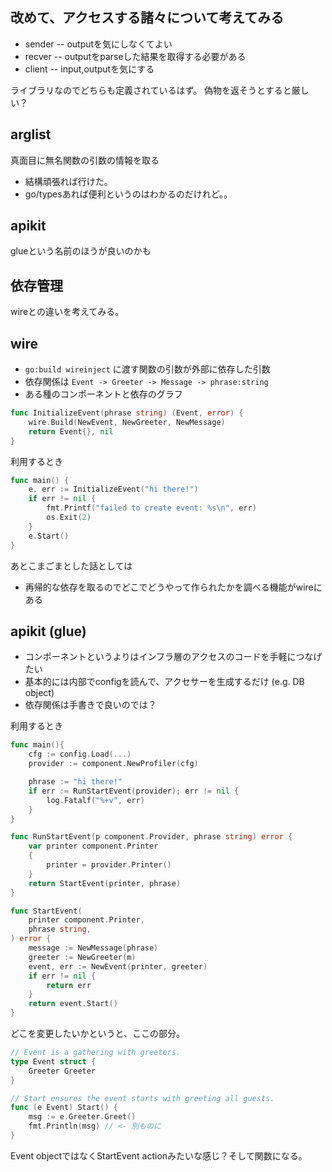 ## 改めて、アクセスする諸々について考えてみる

- sender -- outputを気にしなくてよい
- recver -- outputをparseした結果を取得する必要がある
- client -- input,outputを気にする

ライブラリなのでどちらも定義されているはず。
偽物を返そうとすると厳しい？

## arglist

真面目に無名関数の引数の情報を取る

- 結構頑張れば行けた。
- go/typesあれば便利というのはわかるのだけれど。。

## apikit

glueという名前のほうが良いのかも

## 依存管理

wireとの違いを考えてみる。

## wire

- `go:build wireinject` に渡す関数の引数が外部に依存した引数
- 依存関係は `Event -> Greeter -> Message -> phrase:string`
- ある種のコンポーネントと依存のグラフ

```go
func InitializeEvent(phrase string) (Event, error) {
	wire.Build(NewEvent, NewGreeter, NewMessage)
	return Event{}, nil
}
```

利用するとき

```go
func main() {
	e, err := InitializeEvent("hi there!")
	if err != nil {
		fmt.Printf("failed to create event: %s\n", err)
		os.Exit(2)
	}
	e.Start()
}
```

あとこまごまとした話としては

- 再帰的な依存を取るのでどこでどうやって作られたかを調べる機能がwireにある

## apikit (glue)

- コンポーネントというよりはインフラ層のアクセスのコードを手軽につなげたい
- 基本的には内部でconfigを読んで、アクセサーを生成するだけ (e.g. DB object)
- 依存関係は手書きで良いのでは？

利用するとき

```go
func main(){
    cfg := config.Load(...)
    provider := component.NewProfiler(cfg)

    phrase := "hi there!"
    if err := RunStartEvent(provider); err != nil {
        log.Fatalf("%+v", err)        
    }
}

func RunStartEvent(p component.Provider, phrase string) error {
    var printer component.Printer    
    {
        printer = provider.Printer()
    }
    return StartEvent(printer, phrase)
}

func StartEvent(
    printer component.Printer,
    phrase string,
) error {
    message := NewMessage(phrase)
    greeter := NewGreeter(m)
    event, err := NewEvent(printer, greeter)
    if err != nil {
        return err
    }
    return event.Start()
}
```

どこを変更したいかというと、ここの部分。

```go
// Event is a gathering with greeters.
type Event struct {
	Greeter Greeter
}

// Start ensures the event starts with greeting all guests.
func (e Event) Start() {
	msg := e.Greeter.Greet()
	fmt.Println(msg) // <- 別ものに
}
```

Event objectではなくStartEvent actionみたいな感じ？そして関数になる。